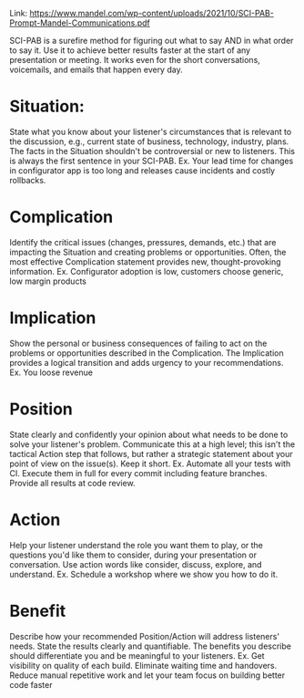 
Link: https://www.mandel.com/wp-content/uploads/2021/10/SCI-PAB-Prompt-Mandel-Communications.pdf

SCI-PAB is a surefire method for figuring out what to say AND in what order to say it. Use it to achieve better results faster at the start of any presentation or meeting. It works even for the short conversations, voicemails, and emails that happen every day.

# Situation:
State what you know about your listener's circumstances that is relevant to the discussion, e.g., current state of business, technology, industry, plans. The facts in the Situation shouldn't be controversial or new to listeners. This is always the first sentence in your SCI-PAB. 
Ex. Your lead time for changes in configurator app is too long and releases cause incidents and costly rollbacks.

# Complication
Identify the critical issues (changes, pressures, demands, etc.) that are impacting the Situation and creating problems or opportunities. Often, the most effective Complication statement provides new, thought-provoking information. 
Ex. Configurator adoption is low, customers choose generic, low margin products

# Implication
Show the personal or business consequences of failing to act on the problems or opportunities described in the Complication. The Implication provides a logical transition and adds urgency to your recommendations.
Ex. You loose revenue

# Position
State clearly and confidently your opinion about what needs to be done to solve your listener's problem. Communicate this at a high level; this isn't the tactical Action step that follows, but rather a strategic statement about your point of view on the issue(s). Keep it short. 
Ex. Automate all your tests with CI. Execute them in full for every commit including feature branches. Provide all results at code review.

# Action
Help your listener understand the role you want them to play, or the questions you'd like them to consider, during your presentation or conversation. Use action words like consider, discuss, explore, and understand.
Ex. Schedule a workshop where we show you how to do it.

# Benefit
Describe how your recommended Position/Action will address listeners' needs. State the results clearly and quantifiable. The benefits you describe should differentiate you and be meaningful to your listeners. 
Ex. Get visibility on quality of each build. Eliminate waiting time and handovers. Reduce manual repetitive work and let your team focus on building better code faster
